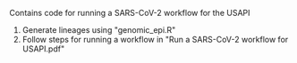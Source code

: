 Contains code for running a SARS-CoV-2 workflow for the USAPI
1. Generate lineages using "genomic_epi.R"
2. Follow steps for running a workflow in "Run a SARS-CoV-2 workflow for USAPI.pdf"
